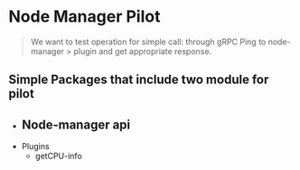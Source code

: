 # Node Manager Pilot

> We want to test operation for simple call: 
> through gRPC
> Ping to node-manager > plugin and get appropriate response.   

## Simple Packages that include two module for pilot 

- Node-manager api
  - 
- Plugins
  - getCPU-info 
